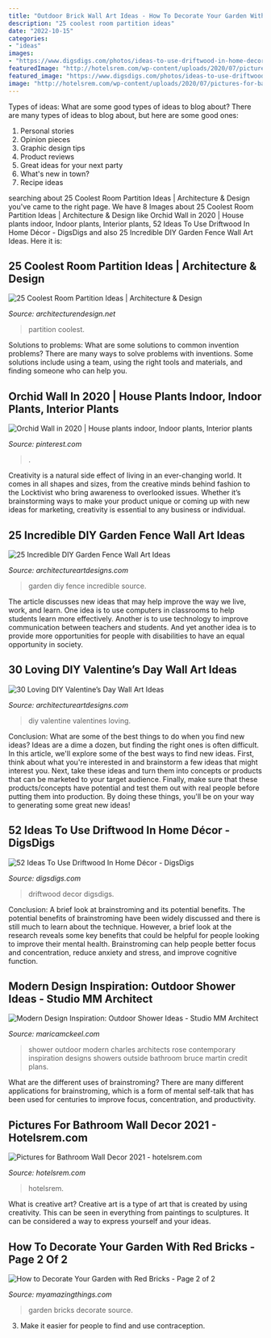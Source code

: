 ```yaml
---
title: "Outdoor Brick Wall Art Ideas - How To Decorate Your Garden With Red Bricks"
description: "25 coolest room partition ideas"
date: "2022-10-15"
categories:
- "ideas"
images:
- "https://www.digsdigs.com/photos/ideas-to-use-driftwood-in-home-decor-44-554x948.jpg"
featuredImage: "http://hotelsrem.com/wp-content/uploads/2020/07/pictures-for-bathroom-wall-decor-lovely-59-best-farmhouse-wall-decor-ideas-for-bathroom-ideaboz-of-pictures-for-bathroom-wall-decor.jpg"
featured_image: "https://www.digsdigs.com/photos/ideas-to-use-driftwood-in-home-decor-44-554x948.jpg"
image: "http://hotelsrem.com/wp-content/uploads/2020/07/pictures-for-bathroom-wall-decor-lovely-59-best-farmhouse-wall-decor-ideas-for-bathroom-ideaboz-of-pictures-for-bathroom-wall-decor.jpg"
---
```



Types of ideas: What are some good types of ideas to blog about?
There are many types of ideas to blog about, but here are some good ones:
1. Personal stories 
2. Opinion pieces 
3. Graphic design tips 
4. Product reviews 
5. Great ideas for your next party 
6. What's new in town? 
7. Recipe ideas 

	

		
searching about 25 Coolest Room Partition Ideas | Architecture &amp; Design you've came to the right page. We have 8 Images about 25 Coolest Room Partition Ideas | Architecture &amp; Design like Orchid Wall in 2020 | House plants indoor, Indoor plants, Interior plants, 52 Ideas To Use Driftwood In Home Décor - DigsDigs and also 25 Incredible DIY Garden Fence Wall Art Ideas. Here it is:
		
    
## 25 Coolest Room Partition Ideas | Architecture &amp; Design

<img loading=lazy src="https://cdn.architecturendesign.net/wp-content/uploads/2014/08/951.jpg" onerror="this.onerror=null;this.src='https://tse1.mm.bing.net/th?id=OIP.l6uPWvwx0ulWGilhQm37mgHaLK&amp;pid=15.1';" alt="25 Coolest Room Partition Ideas | Architecture &amp; Design">

_Source: architecturendesign.net_

>partition coolest. 

	

Solutions to problems: What are some solutions to common invention problems?
There are many ways to solve problems with inventions. Some solutions include using a team, using the right tools and materials, and finding someone who can help you.

    
## Orchid Wall In 2020 | House Plants Indoor, Indoor Plants, Interior Plants

<img loading=lazy src="https://i.pinimg.com/736x/91/31/99/91319937f01b5e54068135930b4da468.jpg" onerror="this.onerror=null;this.src='https://tse4.mm.bing.net/th?id=OIP.ofzscF6OI-kYlB0Aljc_JwHaJ3&amp;pid=15.1';" alt="Orchid Wall in 2020 | House plants indoor, Indoor plants, Interior plants">

_Source: pinterest.com_

>. 

	

Creativity is a natural side effect of living in an ever-changing world. It comes in all shapes and sizes, from the creative minds behind fashion to the Locktivist who bring awareness to overlooked issues. Whether it’s brainstorming ways to make your product unique or coming up with new ideas for marketing, creativity is essential to any business or individual.

    
## 25 Incredible DIY Garden Fence Wall Art Ideas

<img loading=lazy src="https://www.architectureartdesigns.com/wp-content/uploads/2014/04/141.jpg" onerror="this.onerror=null;this.src='https://tse3.mm.bing.net/th?id=OIP.KrLqB13-ULQYNk2TZMWs-gHaSL&amp;pid=15.1';" alt="25 Incredible DIY Garden Fence Wall Art Ideas">

_Source: architectureartdesigns.com_

>garden diy fence incredible source. 

	

The article discusses new ideas that may help improve the way we live, work, and learn. One idea is to use computers in classrooms to help students learn more effectively. Another is to use technology to improve communication between teachers and students. And yet another idea is to provide more opportunities for people with disabilities to have an equal opportunity in society.

    
## 30 Loving DIY Valentine’s Day Wall Art Ideas

<img loading=lazy src="https://www.architectureartdesigns.com/wp-content/uploads/2014/01/2218-630x839.jpg" onerror="this.onerror=null;this.src='https://tse4.mm.bing.net/th?id=OIP.8TK65HhsuaHPwM2SS1-nNAHaJ3&amp;pid=15.1';" alt="30 Loving DIY Valentine’s Day Wall Art Ideas">

_Source: architectureartdesigns.com_

>diy valentine valentines loving. 

	

Conclusion: What are some of the best things to do when you find new ideas?
Ideas are a dime a dozen, but finding the right ones is often difficult. In this article, we'll explore some of the best ways to find new ideas. First, think about what you're interested in and brainstorm a few ideas that might interest you. Next, take these ideas and turn them into concepts or products that can be marketed to your target audience. Finally, make sure that these products/concepts have potential and test them out with real people before putting them into production. By doing these things, you'll be on your way to generating some great new ideas!

    
## 52 Ideas To Use Driftwood In Home Décor - DigsDigs

<img loading=lazy src="https://www.digsdigs.com/photos/ideas-to-use-driftwood-in-home-decor-44-554x948.jpg" onerror="this.onerror=null;this.src='https://tse2.mm.bing.net/th?id=OIP.e-wAlNh2dte8Iwcbqg7wdwHaMr&amp;pid=15.1';" alt="52 Ideas To Use Driftwood In Home Décor - DigsDigs">

_Source: digsdigs.com_

>driftwood decor digsdigs. 

	

Conclusion: A brief look at brainstroming and its potential benefits.
The potential benefits of brainstroming have been widely discussed and there is still much to learn about the technique. However, a brief look at the research reveals some key benefits that could be helpful for people looking to improve their mental health. Brainstroming can help people better focus and concentration, reduce anxiety and stress, and improve cognitive function.

    
## Modern Design Inspiration: Outdoor Shower Ideas - Studio MM Architect

<img loading=lazy src="http://maricamckeel.com/wp-content/uploads/2014/06/contemporary-patio.jpg" onerror="this.onerror=null;this.src='https://tse1.mm.bing.net/th?id=OIP.aAWsklYlVPV8Ed8yFWdvjAHaJ3&amp;pid=15.1';" alt="Modern Design Inspiration: Outdoor Shower Ideas - Studio MM Architect">

_Source: maricamckeel.com_

>shower outdoor modern charles architects rose contemporary inspiration designs showers outside bathroom bruce martin credit plans. 

	

What are the different uses of brainstroming?
There are many different applications for brainstroming, which is a form of mental self-talk that has been used for centuries to improve focus, concentration, and productivity.

    
## Pictures For Bathroom Wall Decor 2021 - Hotelsrem.com

<img loading=lazy src="http://hotelsrem.com/wp-content/uploads/2020/07/pictures-for-bathroom-wall-decor-lovely-59-best-farmhouse-wall-decor-ideas-for-bathroom-ideaboz-of-pictures-for-bathroom-wall-decor.jpg" onerror="this.onerror=null;this.src='https://tse2.mm.bing.net/th?id=OIP.Ki5nWjRAr72ZooUqawIwjAHaJ4&amp;pid=15.1';" alt="Pictures for Bathroom Wall Decor 2021 - hotelsrem.com">

_Source: hotelsrem.com_

>hotelsrem. 

	

What is creative art?
Creative art is a type of art that is created by using creativity. This can be seen in everything from paintings to sculptures. It can be considered a way to express yourself and your ideas.

    
## How To Decorate Your Garden With Red Bricks - Page 2 Of 2

<img loading=lazy src="http://myamazingthings.com/wp-content/uploads/2017/02/brick8.jpg" onerror="this.onerror=null;this.src='https://tse3.mm.bing.net/th?id=OIP.cG8HEd_seN6Qw1wVIeY9dwHaLB&amp;pid=15.1';" alt="How to Decorate Your Garden with Red Bricks - Page 2 of 2">

_Source: myamazingthings.com_

>garden bricks decorate source. 

	

3. Make it easier for people to find and use contraception.

